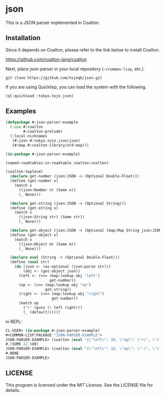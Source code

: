 # json

This is a JSON parser implemented in Coalton.

## Installation

Since it depends on Coalton, please refer to the link below to install Coalton.

https://github.com/coalton-lang/coalton

Next, place json-parser in your local repository (`~/common-lisp`, etc.).

```shell:~/common-lisp
git clone https://github.com/tojoqk/json.git
```

If you are using Quicklisp, you can load the system with the following.

```lisp
(ql:quickload :tokyo.tojo.json)
```

## Examples

```lisp
(defpackage #:json-parser-example
  (:use #:coalton
        #:coalton-prelude)
  (:local-nicknames
   (#:json #:tokyo.tojo.json/json)
   (#:map #:coalton-library/ord-map)))

(in-package #:json-parser-example)

(named-readtables:in-readtable coalton:coalton)

(coalton-toplevel
  (declare get-number (json:JSON -> (Optional Double-Float)))
  (define (get-number x)
    (match x
      ((json:Number n) (Some n))
      (_ None)))

  (declare get-string (json:JSON -> (Optional String)))
  (define (get-string x)
    (match x
      ((json:String str) (Some str))
      (_ None)))

  (declare get-object (json:JSON -> (Optional (map:Map String json:JSON))))
  (define (get-object x)
    (match x
      ((json:Object m) (Some m))
      (_ None)))

  (declare eval (String -> (Optional Double-Float)))
  (define (eval str)
    (do (json <- (as-optional (json:parse str)))
        (obj <- (get-object json))
      (left <- (>>= (map:lookup obj "left")
                    get-number))
      (op <- (>>= (map:lookup obj "op")
                  get-string))
      (right <- (>>= (map:lookup obj "right")
                     get-number))
      (match op
        ("+" (pure (+ left right)))
        (_ (default))))))
```

in REPL:

```lisp
CL-USER> (in-package #:json-parser-example)
#<COMMON-LISP:PACKAGE "JSON-PARSER-EXAMPLE">
JSON-PARSER-EXAMPLE> (coalton (eval "{\"left\": 10, \"op\": \"+\", \"right\": 32.0}"))
#.(SOME 42.0d0)
JSON-PARSER-EXAMPLE> (coalton (eval "{\"left\": 10, \"op\": \"-\", \"right\": 32.0}"))
#.NONE
JSON-PARSER-EXAMPLE>
```

## LICENSE

This program is licensed under the MIT License. See the LICENSE file for details.
